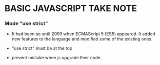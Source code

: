# BASIC JAVASCRIPT TAKE NOTE

### Mode "use strict"
* It had been so until 2009 when ECMAScript 5 (ES5) appeared. It added new 
features to the language and modified some of the existing ones.

* "use strict" must be at the top

* prevent mistake when js upgrade their code.
